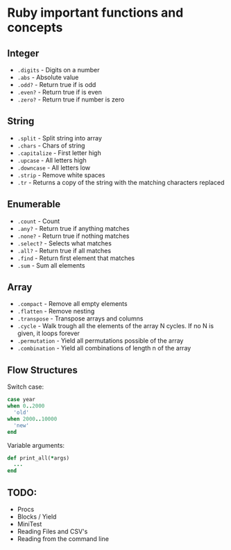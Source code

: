 # Ruby important functions and concepts

## Integer

- `.digits` - Digits on a number
- `.abs` - Absolute value
- `.odd?` - Return true if is odd
- `.even?` - Return true if is even
- `.zero?` - Return true if number is zero

## String

- `.split` - Split string into array
- `.chars` - Chars of string
- `.capitalize` - First letter high
- `.upcase` - All letters high
- `.downcase` - All letters low
- `.strip` - Remove white spaces
- `.tr` - Returns a copy of the string with the matching characters replaced

## Enumerable

- `.count` - Count
- `.any?` - Return true if anything matches
- `.none?` - Return true if nothing matches
- `.select?` - Selects what matches
- `.all?` - Return true if all matches
- `.find` - Return first element that matches
- `.sum` - Sum all elements

## Array

- `.compact` - Remove all empty elements
- `.flatten` - Remove nesting
- `.transpose` - Transpose arrays and columns
- `.cycle` - Walk trough all the elements of the array N cycles. If no N is given, it loops forever
- `.permutation` - Yield all permutations possible of the array
- `.combination` - Yield all combinations of length n of the array

## Flow Structures

Switch case:
```ruby
case year
when 0..2000
  'old'
when 2000..10000
  'new'
end
```

Variable arguments:
```ruby
def print_all(*args)
  ...
end
```

## TODO:

- Procs
- Blocks / Yield
- MiniTest
- Reading Files and CSV's
- Reading from the command line
